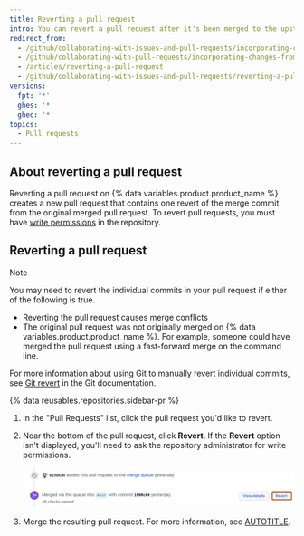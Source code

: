 ```yaml
---
title: Reverting a pull request
intro: You can revert a pull request after it's been merged to the upstream branch.
redirect_from:
  - /github/collaborating-with-issues-and-pull-requests/incorporating-changes-from-a-pull-request/reverting-a-pull-request
  - /github/collaborating-with-pull-requests/incorporating-changes-from-a-pull-request/reverting-a-pull-request
  - /articles/reverting-a-pull-request
  - /github/collaborating-with-issues-and-pull-requests/reverting-a-pull-request
versions:
  fpt: '*'
  ghes: '*'
  ghec: '*'
topics:
  - Pull requests
---
```

## About reverting a pull request

Reverting a pull request on {% data variables.product.product_name %} creates a new pull request that contains one revert of the merge commit from the original merged pull request. To revert pull requests, you must have [write permissions](/organizations/managing-user-access-to-your-organizations-repositories/managing-repository-roles/repository-roles-for-an-organization) in the repository.

## Reverting a pull request

> [!NOTE]
> You may need to revert the individual commits in your pull request if either of the following is true.
>
> * Reverting the pull request causes merge conflicts
> * The original pull request was not originally merged on {% data variables.product.product_name %}. For example, someone could have merged the pull request using a fast-forward merge on the command line.
>
> For more information about using Git to manually revert individual commits, see [Git revert](https://git-scm.com/docs/git-revert.html) in the Git documentation.

{% data reusables.repositories.sidebar-pr %}
1. In the "Pull Requests" list, click the pull request you'd like to revert.
1. Near the bottom of the pull request, click **Revert**. If the **Revert** option isn't displayed, you'll need to ask the repository administrator for write permissions.

   ![Screenshot of a pull request's timeline. The "Revert" button is outlined in dark orange.](/assets/images/help/pull_requests/revert-pull-request-link.png)

1. Merge the resulting pull request. For more information, see [AUTOTITLE](/pull-requests/collaborating-with-pull-requests/incorporating-changes-from-a-pull-request/merging-a-pull-request).
